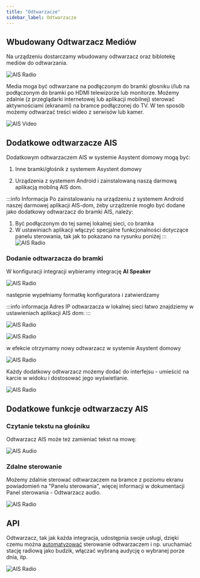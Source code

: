 ```yaml
---
title: "Odtwarzacze"
sidebar_label: Odtwarzacze
---
```


## Wbudowany Odtwarzacz Mediów

Na urządzeniu dostarczamy wbudowany odtwarzacz oraz biblotekę mediów do odtwarzania.

![AIS Radio](/img/en/frontend/ais_exo_player.png)

Media moga być odtwarzane na podłączonym do bramki głosniku i/lub na podłączonym do bramki po HDMI telewizorze lub monitorze.
Możemy zdalnie (z przeglądarki internetowej lub aplikacji mobilnej) sterować aktywnościami (ekranami) na bramce podłączonej do TV. W ten sposób możemy odtwarzać treści wideo z serwisów lub kamer.

![AIS Video](/img/en/frontend/video_doorbell2.png)


## Dodatkowe odtwarzacze AIS

Dodatkowym odtwarzaczem AIS w systemie Asystent domowy mogą być:

1. Inne bramki/głośnik z systemem Asystent domowy

2. Urządzenia z systemem Android i zainstalowaną naszą darmową aplikacją mobilną AIS dom.

:::info Informacja
Po zainstalowaniu na urządzeniu z systemem Android naszej darmowej aplikacji AIS-dom, żeby urządzenie mogło być dodane jako dodatkowy odtwarzacz do bramki AIS, należy:
1. Być podłączonym do tej samej lokalnej sieci, co bramka
1. W ustawiniach aplikacji włączyć specjalne funkcjonalności dotyczące panelu sterowania, tak jak to pokazano na rysunku poniżej
:::
![AIS Radio](/img/en/frontend/panel_special_functions.png)


### Dodanie odtwarzacza do bramki

W konfiguracji integracji wybieramy integrację **AI Speaker**

![AIS Radio](/img/en/frontend/ais_exo_player_add_new.png)


następnie wypełniamy formatkę konfiguratora i zatwierdzamy

:::info informacja
Adres IP odtwarzacza w lokalnej sieci łatwo znajdziemy w ustawieniach aplikacji AIS dom:
:::

![AIS Radio](/img/en/frontend/device_ip_in_local_network.png)

![AIS Radio](/img/en/frontend/ais_exo_player_add_new2.png)

w efekcie otrzymamy nowy odtwarzacz w systemie Asystent domowy

![AIS Radio](/img/en/frontend/ais_exo_player_add_new3.png)

Każdy dodatkowy odtwarzacz możemy dodać do interfejsu - umieścić na karcie w widoku i dostosować jego wyświetlanie.

![AIS Radio](/img/en/frontend/ais_exo_player_add_new4.png)


## Dodatkowe funkcje odtwarzaczy AIS


### Czytanie tekstu na głośniku

Odtwarzacz AIS może też zamieniać tekst na mowę:

![AIS Audio](/img/en/frontend/app_audio_player_tts.png)


### Zdalne sterowanie

Możemy zdalnie sterować odtwarzaczem na bramce z poziomu ekranu powiadomień na "Panelu sterowania", więcej informacji w dokumentacji Panel sterowania - Odtwarzacz audio.

![AIS Radio](/img/en/frontend/ais_exo_mobile.png)

## API

Odtwarzacz, tak jak każda integracja, udostępnia swoje usługi, dzięki czemu można [automatyzować](/docs/ais_bramka_automation) sterowanie odtwarzaczem i np. uruchamiać stację radiową jako budzik, włączać wybraną audycję o wybranej porze dnia, itp.


![AIS Radio](/img/en/frontend/app_audio_player_api.png)
